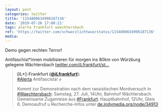 ```yaml
---
layout: post
categories: twitter
title: '1154800634996187136'
date: '2019-07-26 17:08:21'
tags: alerta frankfurt waechtersbach
ref: 'https://twitter.com/schwarzlichtwue/status/1154800634996187136'
media:
---
```

Demo gegen rechten Terror!



Antifaschist\*innen mobilisieren für morgen ins 80km von Würzburg gelegene Wächtersbach [twitter.com/iLfrankfurt/st…](https://twitter.com/iLfrankfurt/status/1154702696055791617)
> <b>[iL*]-Frankfurt ([@iLfrankfurt](https://twitter.com/iLfrankfurt)):</b>  
>[#Alerta](/t/alerta) Antifascista! ✊  
>  
>Kommt zur Demonstration nach dem rassistischen Mordversuch in [#Waechtersbach](/t/waechtersbach): Samstag, 27. Juli, 14Uhr, Bahnhof Wächtersbach. Gemeinsame Zuganreise aus [#Frankfurt](/t/frankfurt): Hauptbahnhof, 12Uhr, Gleis 6. Demoaufruf u Recherche-Infos unter [de.indymedia.org/node/34913](http://de.indymedia.org/node/34913)   

